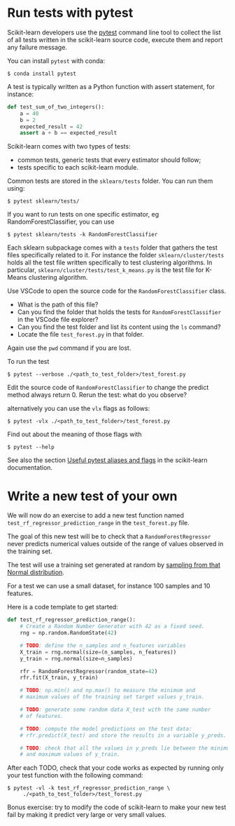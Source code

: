 # Run tests with pytest

Scikit-learn developers use the [pytest](https://docs.pytest.org/en/latest/) command line tool to collect the list of all tests written in the scikit-learn source code, execute them and report any failure message.

You can install `pytest` with conda:

```
$ conda install pytest
```

A test is typically written as a Python function with assert statement, for instance:

```python
def test_sum_of_two_integers():
    a = 40
    b = 2
    expected_result = 42
    assert a + b == expected_result
```

Scikit-learn comes with two types of tests:
- common tests, generic tests that every estimator should follow;
- tests specific to each scikit-learn module.

Common tests are stored in the `sklearn/tests` folder. You can run them using:
```
$ pytest sklearn/tests/
```
If you want to run tests on one specific estimator, eg RandomForestClassifier, you can use
```
$ pytest sklearn/tests -k RandomForestClassifier
```

Each sklearn subpackage comes with a `tests` folder that gathers the test files specifically related to it. For instance the folder `sklearn/cluster/tests` holds all the test file written specifically to test clustering algorithms. In particular, `sklearn/cluster/tests/test_k_means.py` is the test file for K-Means clustering algorithm.

Use VSCode to open the source code for the `RandomForestClassifier` class.

- What is the path of this file?
- Can you find the folder that holds the tests for `RandomForestClassifier` in the VSCode file explorer?
- Can you find the test folder and list its content using the `ls` command?
- Locate the file `test_forest.py` in that folder.

Again use the `pwd` command if you are lost.

To run the test
```
$ pytest --verbose ./<path_to_test_folder>/test_forest.py
```

Edit the source code of `RandomForestClassifier` to change the predict method always return 0.
Rerun the test: what do you observe? 

alternatively you can use the `vlx` flags as follows:
```
$ pytest -vlx ./<path_to_test_folder>/test_forest.py
```
Find out about the meaning of those flags with
```
$ pytest --help
```

See also the section [Useful pytest aliases and flags](https://scikit-learn.org/stable/developers/tips.html#useful-pytest-aliases-and-flags) in the scikit-learn documentation.

# Write a new test of your own

We will now do an exercise to add a new test function named `test_rf_regressor_prediction_range` in the `test_forest.py` file.

The goal of this new test will be to check that a `RandomForestRegressor`
never predicts numerical values outside of the range of values observed in
the training set.

The test will use a training set generated at random by [sampling from that
Normal distribution](https://docs.scipy.org/doc/numpy/reference/random/generated/numpy.random.mtrand.RandomState.normal.html?highlight=normal#numpy.random.mtrand.RandomState.normal).

For a test we can use a small dataset, for instance 100 samples and 10 features.

Here is a code template to get started:

```python
def test_rf_regressor_prediction_range():
    # Create a Random Number Generator with 42 as a fixed seed.
    rng = np.random.RandomState(42)

    # TODO: define the n_samples and n_features variables
    X_train = rng.normal(size=(n_samples, n_features))
    y_train = rng.normal(size=n_samples)

    rfr = RandomForestRegressor(random_state=42)
    rfr.fit(X_train, y_train)

    # TODO: np.min() and np.max() to measure the minimum and
    # maximum values of the training set target values y_train.

    # TODO: generate some random data X_test with the same number
    # of features.

    # TODO: compute the model predictions on the test data:
    # rfr.predict(X_test) and store the results in a variable y_preds.

    # TODO: check that all the values in y_preds lie between the minimum
    # and maximum values of y_train.
```

After each TODO, check that your code works as expected by running only
your test function with the following command:

```
$ pytest -vl -k test_rf_regressor_prediction_range \
     ./<path_to_test_folder>/test_forest.py
```

Bonus exercise: try to modify the code of scikit-learn to make your new test
fail by making it predict very large or very small values.
